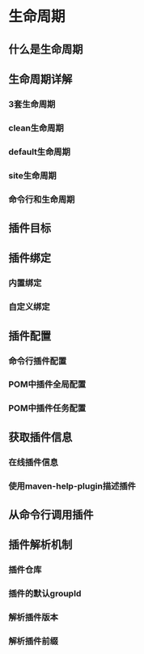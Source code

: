 # 生命周期

## 什么是生命周期

## 生命周期详解

### 3套生命周期

### clean生命周期

### default生命周期

### site生命周期

### 命令行和生命周期

## 插件目标

## 插件绑定

### 内置绑定

### 自定义绑定

## 插件配置

### 命令行插件配置

### POM中插件全局配置

### POM中插件任务配置

## 获取插件信息

### 在线插件信息

### 使用maven-help-plugin描述插件

## 从命令行调用插件

## 插件解析机制

### 插件仓库

### 插件的默认groupId

### 解析插件版本

### 解析插件前缀